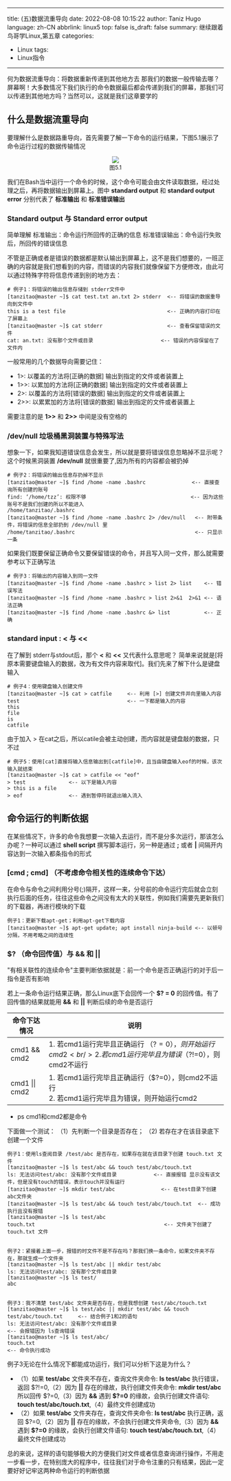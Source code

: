 
---
title: (五)数据流重导向
date: 2022-08-08 10:15:22
author: Taniz Hugo
language: zh-CN
abbrlink: linux5
top: false
is_draft: false
summary: 继续跟着鸟哥学Linux,第五章
categories: 
  - Linux
tags:
  - Linux指令
---



何为数据流重导向：将数据重新传递到其他地方去
那我们的数据一般传输去哪？屏幕啊！大多数情况下我们执行的命令数据最后都会传递到我们的屏幕，那我们可以传递到其他地方吗？当然可以，这就是我们这章要学的

## 什么是数据流重导向

要理解什么是数据路重导向，首先需要了解一下命令的运行结果，下图5.1展示了命令运行过程的数据传输情况

<center>
<img src="https://i.imgs.ovh/i/2023/08/20/64e1ff00d09c9.png"/><br/>
<font size=2>图5.1</font>
</center>


我们在Bash当中运行一个命令的时候，这个命令可能会由文件读取数据，经过处理之后，再将数据输出到屏幕上。图中 **standard output** 和 **standard output error** 分别代表了 **标准输出** 和 **标准错误输出** 

### Standard output 与 Standard error output

简单理解
标准输出：命令运行所回传的正确的信息
标准错误输出：命令运行失败后，所回传的错误信息

不管是正确或者是错误的数据都是默认输出到屏幕上，这不是我们想要的，一班正确的内容就是我们想看到的内容，而错误的内容我们就像保留下方便修改，由此可以通过特殊字符将信息传递到别的地方去：

    # 例子1：将错误的输出信息存储到 stderr文件中
    [tanzitao@master ~]$ cat test.txt an.txt 2> stderr  <-- 将错误的数据重导向到文件中
    this is a test file                                 <-- 正确的内容打印在了屏幕上
    [tanzitao@master ~]$ cat stderr                     <-- 查看保留错误的文件
    cat: an.txt: 没有那个文件或目录                      <-- 错误的内容保留在了文件内

一般常用的几个数据导向需要记住：

* 1>: 以覆盖的方法将[正确的数据] 输出到指定的文件或者装置上 
* 1>>: 以累加的方法将[正确的数据] 输出到指定的文件或者装置上 
* 2>: 以覆盖的方法将[错误的数据] 输出到指定的文件或者装置上 
* 2>>: 以累累加的方法将[错误的数据] 输出到指定的文件或者装置上 

需要注意的是 **1>>** 和 **2>>** 中间是没有空格的

### /dev/null 垃圾桶黑洞装置与特殊写法

想象一下，如果我知道错误信息会发生，所以就是要将错误信息忽略掉不显示呢？这个时候黑洞装置 **/dev/null** 就很重要了,因为所有的内容都会被扔掉

    # 例子2：将错误的输出信息存扔掉不显示
    [tanzitao@master ~]$ find /home -name .bashrc               <-- 直接查询所有创建的账号
    find: ‘/home/tzz’: 权限不够                                  <-- 因为这些账号不是我们创建的所以不能进入
    /home/tanzitao/.bashrc
    [tanzitao@master ~]$ find /home -name .bashrc 2> /dev/null   <-- 附带条件，将错误的信息全部扔到 /dev/null 里
    /home/tanzitao/.bashrc                                       <-- 只显示一条


如果我们既要保留正确命令又要保留错误的命令，并且写入同一文件，那么就需要参考以下正确写法

    # 例子3：将输出的内容输入到同一文件
    [tanzitao@master ~]$ find /home -name .bashrc > list 2> list    <-- 错误写法 
    [tanzitao@master ~]$ find /home -name .bashrc > list 2>&1  2>&1 <-- 语法正确
    [tanzitao@master ~]$ find /home -name .bashrc &> list           <-- 正确

### standard input : < 与 <<

在了解到 stderr与stdout后，那个 **<** 和 **<<** 又代表什么意思呢？
简单来说就是[将原本需要键盘输入的数据，改为有文件内容来取代]。我们先来了解下什么是键盘输入

    # 例子4：使用键盘输入创建文件
    [tanzitao@master ~]$ cat > catfile     <-- 利用 [>] 创建文件并向里输入内容
    test                                   <-- 一下都是输入的内容
    this
    file
    is  
    catfile

由于加入 > 在cat之后，所以catile会被主动创建，而内容就是键盘敲的数据，只不过

    # 例子5：使用[cat]直接将输入信息输出到[catfile]中，且当由键盘输入eof的时候，该次输入就结束
    [tanzitao@master ~]$ cat > catfile << "eof"    
    > test              <-- 以下是输入内容
    > this is a file
    > eof               <-- 遇到暂停符就退出输入流入

## 命令运行的判断依据

在某些情况下，许多的命令我想要一次输入去运行，而不是分多次运行，那该怎么办呢？一种可以通过 **shell script** 撰写脚本运行，另一种是通过 **;** 或者 **\|** 间隔开内容达到一次输入都条指令的形式

### [cmd ; cmd] （不考虑命令相关性的连续命令下达）

在命令与命令之间利用分号(;)隔开，这样一来，分号前的命令运行完后就会立刻执行后面的任务，往往这些命令之间没有太大的关联性，例如我们需要先更新我们的下载器，再进行模块的下载

    例子1：更新下载apt-get；利用apt-get下载内容
    [tanzitao@master ~]$ apt-get update; apt install ninja-build <-- 以顿号分隔，不用考略之间的连续性

### $? （命令回传值）与 && 和 ||

"有相关联性的连续命令"主要判断依据就是：前一个命令是否正确运行的对于后一指令是否有影响

若上一条命令运行结果正确，那么Linux底下会回传一个 **$? = 0** 的回传值。有了回传值的结果就能用 **&&** 和 **||** 判断后续的命令是否运行

| 命令下达情况   | 说明                                                         |
| -------------- | ------------------------------------------------------------ |
| cmd1 && cmd2   | 1. 若cmd1运行完毕且正确运行 （$?=0），则开始运行cmd2<br/>2. 若cmd1运行完毕且为错误 （$?!=0），则cmd2不运行 |
| cmd1 \|\| cmd2 | 1. 若cmd1运行完毕且正确运行（$?=0），则cmd2不运行<br/>2. 若cmd1运行完毕且为错误，则开始运行cmd2 |

* ps cmd1和cmd2都是命令

下面做一个测试：
（1）先判断一个目录是否存在；
（2) 若存在才在该目录底下创建一个文件

    例子1：使用ls查阅目录 /test/abc 是否存在，如果存在就在该目录下创建 touch.txt 文件
    [tanzitao@master ~]$ ls test/abc && touch test/abc/touch.txt
    ls: 无法访问test/abc: 没有那个文件或目录            <-- 直接报错 显示没有该文件，但是没有touch的错误，表示touch并没有运行
    [tanzitao@master ~]$ mkdir test/abc               <-- 在test目录下创建abc文件夹
    [tanzitao@master ~]$ ls test/abc && touch test/abc/touch.txt  <-- 成功执行且没有报错
    [tanzitao@master ~]$ ls test/abc
    touch.txt                                          <-- 文件夹下创建了 touch.txt 文件


    例子2：紧接着上面一步，报错的时文件不是不存在吗？那我们换一条命令，如果文件夹不存在，那就生成一个文件夹
    [tanzitao@master ~]$ ls test/abc || mkdir test/abc
    ls: 无法访问test/abc: 没有那个文件或目录
    [tanzitao@master ~]$ ls test/
    abc


    例子3：我不清楚 test/abc 文件夹是否存在，但是我想创建 test/abc/touch.txt 
    [tanzitao@master ~]$ ls test/abc || mkdir test/abc && touch test/abc/touch.txt     <-- 结合例子1和2的语句
    ls: 无法访问test/abc: 没有那个文件或目录                                             <-- 会报错因为 ls查询错误
    [tanzitao@master ~]$ ls test/abc/
    touch.txt                                                                           <-- 命令执行成功

例子3无论在什么情况下都能成功运行，我们可以分析下这是为什么？

* （1）如果 **test/abc** 文件夹不存在，查询文件夹命令: **ls test/abc** 执行错误，返回 \$?!=0,（2）因为 **||** 存在的缘故，执行创建文件夹命令: **mkdir test/abc**所以回传 \$?=0,（3）因为 **&&** 遇到 **$?=0** 的缘故，会执行创建文件语句: **touch test/abc/touch.txt**,（4）最终文件创建成功
* （2）如果 **test/abc** 文件夹存在，查询文件夹命令: **ls test/abc** 执行正确，返回 \$?=0,（2）因为 **||** 存在的缘故，不会执行创建文件夹命令,（3）因为 **&&** 遇到 **$?=0** 的缘故，会执行创建文件语句: **touch test/abc/touch.txt**,（4）最终文件创建成功


总的来说，这样的语句能够极大的方便我们对文件或者信息查询进行操作，不用走一步看一步，在特别庞大的程序中，往往我们对于命令注重的只有结果，因此一定要好好记牢这两种命令运行的判断依据

